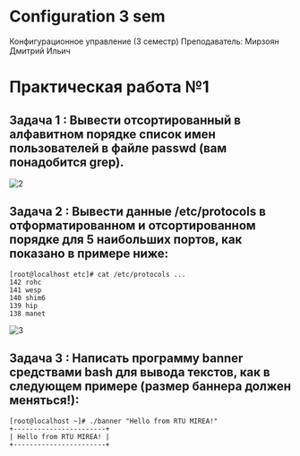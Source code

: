 # Configuration 3 sem
Конфигурационное управление (3 семестр)
Преподаватель: Мирзоян Дмитрий Ильич

# Практическая работа №1
## Задача 1 : Вывести отсортированный в алфавитном порядке список имен пользователей в файле passwd (вам понадобится grep).


![2](https://github.com/user-attachments/assets/364676df-8400-439c-8253-71723efa5ced)


## Задача 2 : Вывести данные /etc/protocols в отформатированном и отсортированном порядке для 5 наибольших портов, как показано в примере ниже:


```
[root@localhost etc]# cat /etc/protocols ...
142 rohc
141 wesp
140 shim6
139 hip
138 manet
```
![3](https://github.com/user-attachments/assets/13e6b338-b240-4d84-9a26-0aa3958d8f42)


## Задача 3 : Написать программу banner средствами bash для вывода текстов, как в следующем примере (размер баннера должен меняться!):



```
[root@localhost ~]# ./banner "Hello from RTU MIREA!"
+-----------------------+
| Hello from RTU MIREA! |
+-----------------------+
```
